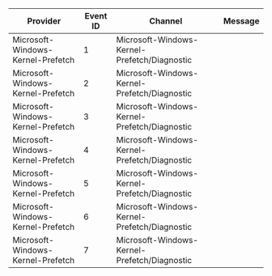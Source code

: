Provider                           |  Event ID  |  Channel                                       |  Message
-----------------------------------|------------|------------------------------------------------|---------
Microsoft-Windows-Kernel-Prefetch  |  1         |  Microsoft-Windows-Kernel-Prefetch/Diagnostic  |
Microsoft-Windows-Kernel-Prefetch  |  2         |  Microsoft-Windows-Kernel-Prefetch/Diagnostic  |
Microsoft-Windows-Kernel-Prefetch  |  3         |  Microsoft-Windows-Kernel-Prefetch/Diagnostic  |
Microsoft-Windows-Kernel-Prefetch  |  4         |  Microsoft-Windows-Kernel-Prefetch/Diagnostic  |
Microsoft-Windows-Kernel-Prefetch  |  5         |  Microsoft-Windows-Kernel-Prefetch/Diagnostic  |
Microsoft-Windows-Kernel-Prefetch  |  6         |  Microsoft-Windows-Kernel-Prefetch/Diagnostic  |
Microsoft-Windows-Kernel-Prefetch  |  7         |  Microsoft-Windows-Kernel-Prefetch/Diagnostic  |